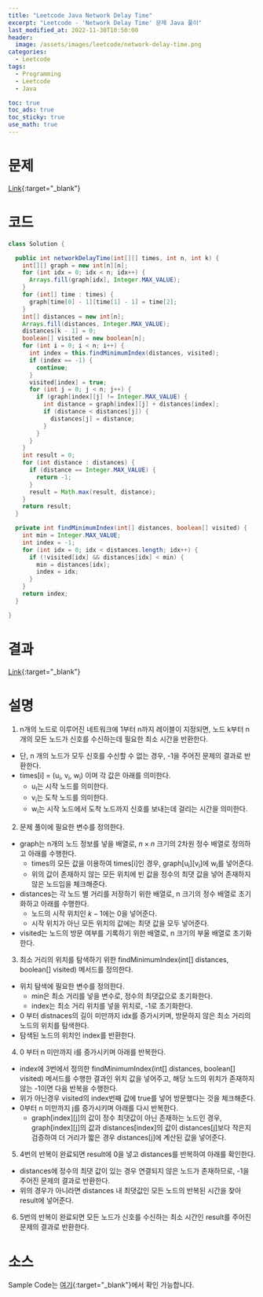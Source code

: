 ```yaml
---
title: "Leetcode Java Network Delay Time"
excerpt: "Leetcode - 'Network Delay Time' 문제 Java 풀이"
last_modified_at: 2022-11-30T10:50:00
header:
  image: /assets/images/leetcode/network-delay-time.png
categories:
  - Leetcode
tags:
  - Programming
  - Leetcode
  - Java

toc: true
toc_ads: true
toc_sticky: true
use_math: true
---
```

# 문제
[Link](https://leetcode.com/problems/network-delay-time){:target="_blank"}

# 코드
```java
class Solution {

  public int networkDelayTime(int[][] times, int n, int k) {
    int[][] graph = new int[n][n];
    for (int idx = 0; idx < n; idx++) {
      Arrays.fill(graph[idx], Integer.MAX_VALUE);
    }
    for (int[] time : times) {
      graph[time[0] - 1][time[1] - 1] = time[2];
    }
    int[] distances = new int[n];
    Arrays.fill(distances, Integer.MAX_VALUE);
    distances[k - 1] = 0;
    boolean[] visited = new boolean[n];
    for (int i = 0; i < n; i++) {
      int index = this.findMinimumIndex(distances, visited);
      if (index == -1) {
        continue;
      }
      visited[index] = true;
      for (int j = 0; j < n; j++) {
        if (graph[index][j] != Integer.MAX_VALUE) {
          int distance = graph[index][j] + distances[index];
          if (distance < distances[j]) {
            distances[j] = distance;
          }
        }
      }
    }
    int result = 0;
    for (int distance : distances) {
      if (distance == Integer.MAX_VALUE) {
        return -1;
      }
      result = Math.max(result, distance);
    }
    return result;
  }

  private int findMinimumIndex(int[] distances, boolean[] visited) {
    int min = Integer.MAX_VALUE;
    int index = -1;
    for (int idx = 0; idx < distances.length; idx++) {
      if (!visited[idx] && distances[idx] < min) {
        min = distances[idx];
        index = idx;
      }
    }
    return index;
  }

}
```

# 결과
[Link](https://leetcode.com/submissions/detail/852045368/){:target="_blank"}

# 설명
1. n개의 노드로 이루어진 네트워크에 1부터 n까지 레이블이 지정되면, 노드 k부터 n개의 모든 노드가 신호를 수신하는데 필요한 최소 시간을 반환한다.
- 단, n 개의 노드가 모두 신호를 수신할 수 없는 경우, -1을 주어진 문제의 결과로 반환한다.
- times[i] = (u<sub>i</sub>, v<sub>i</sub>, w<sub>i</sub>) 이며 각 값은 아래를 의미한다.
  - u<sub>i</sub>는 시작 노드를 의미한다.
  - v<sub>i</sub>는 도착 노드를 의미한다.
  - w<sub>i</sub>는 시작 노드에서 도착 노드까지 신호를 보내는데 걸리는 시간을 의미한다.

2. 문제 풀이에 필요한 변수를 정의한다.
- graph는 n개의 노드 정보를 넣을 배열로, $n \times n$ 크기의 2차원 정수 배열로 정의하고 아래를 수행한다.
  - times의 모든 값을 이용하여 times[i]인 경우, graph[u<sub>i</sub>][v<sub>i</sub>]에 w<sub>i</sub>를 넣어준다.
  - 위의 값이 존재하지 않는 모든 위치에 빈 값을 정수의 최댓 값을 넣어 존재하지 않은 노드임을 체크해준다.
- distances는 각 노드 별 거리를 저장하기 위한 배열로, n 크기의 정수 배열로 초기화하고 아래를 수행한다.
  - 노드의 시작 위치인 $k - 1$에는 0을 넣어준다.
  - 시작 위치가 아닌 모든 위치의 값에는 최댓 값을 모두 넣어준다.
- visited는 노드의 방문 여부를 기록하기 위한 배열로, n 크기의 부울 배열로 초기화한다.

3. 최소 거리의 위치를 탐색하기 위한 findMinimumIndex(int[] distances, boolean[] visited) 메서드를 정의한다.
- 위치 탐색에 필요한 변수를 정의한다.
  - min은 최소 거리를 넣을 변수로, 정수의 최댓값으로 초기화한다.
  - index는 최소 거리 위치를 넣을 위치로, -1로 초기화한다.
- 0 부터 distnaces의 길이 미만까지 idx를 증가시키며, 방문하지 않은 최소 거리의 노드의 위치를 탐색한다.
- 탐색된 노드의 위치인 index를 반환한다.

4. 0 부터 n 미만까지 i를 증가시키며 아래를 반복한다.
- index에 3번에서 정의한 findMinimumIndex(int[] distances, boolean[] visited) 메서드를 수행한 결과인 위치 값을 넣어주고, 해당 노드의 위치가 존재하지 않는 -1이면 다음 반복을 수행한다.
- 위가 아닌경우 visited의 index번째 값에 true를 넣어 방문했다는 것을 체크해준다.
- 0부터 n 미만까지 j를 증가시키며 아래를 다시 반복한다.
  - graph[index][j]의 값이 정수 최댓값이 아닌 존재하는 노드인 경우, graph[index][j]의 값과 distances[index]의 값이 distances[j]보다 작은지 검증하여 더 거리가 짧은 경우 distances[j]에 계산된 값을 넣어준다.

5. 4번의 반복이 완료되면 result에 0을 넣고 distances를 반복하여 아래를 확인한다.
- distances에 정수의 최댓 값이 있는 경우 연결되지 않은 노드가 존재하므로, -1을 주어진 문제의 결과로 반환한다.
- 위의 경우가 아니라면 distances 내 최댓값인 모든 노드의 반복된 시간을 찾아 result에 넣어준다.

6. 5번의 반복이 완료되면 모든 노드가 신호를 수신하는 최소 시간인 result를 주어진 문제의 결과로 반환한다.

# 소스
Sample Code는 [여기](https://github.com/GracefulSoul/leetcode/blob/master/src/main/java/gracefulsoul/problems/NetworkDelayTime.java){:target="_blank"}에서 확인 가능합니다.